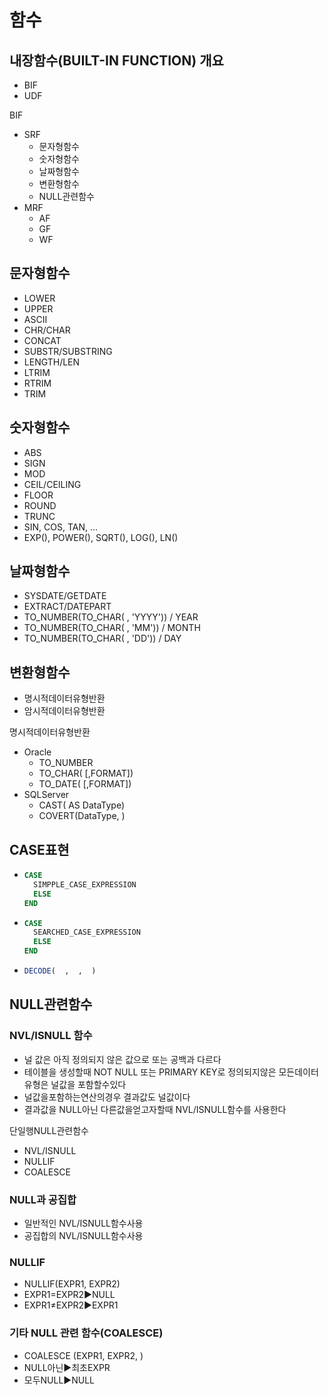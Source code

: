 # 함수
## 내장함수(BUILT-IN FUNCTION) 개요
- BIF
- UDF

BIF
- SRF
  - 문자형함수
  - 숫자형함수
  - 날짜형함수
  - 변환형함수
  - NULL관련함수
- MRF
  - AF
  - GF
  - WF

## 문자형함수
- LOWER
- UPPER
- ASCII
- CHR/CHAR
- CONCAT
- SUBSTR/SUBSTRING
- LENGTH/LEN
- LTRIM
- RTRIM
- TRIM
## 숫자형함수
- ABS
- SIGN
- MOD
- CEIL/CEILING
- FLOOR
- ROUND
- TRUNC
- SIN, COS, TAN, ...
- EXP(), POWER(), SQRT(), LOG(), LN()
## 날짜형함수
- SYSDATE/GETDATE
- EXTRACT/DATEPART
- TO_NUMBER(TO_CHAR( , 'YYYY')) / YEAR
- TO_NUMBER(TO_CHAR( , 'MM'))   / MONTH
- TO_NUMBER(TO_CHAR( , 'DD'))   / DAY

## 변환형함수
- 명시적데이터유형반환
- 암시적데이터유형반환

명시적데이터유형반환
- Oracle
  - TO_NUMBER
  - TO_CHAR(  [,FORMAT])
  - TO_DATE(  [,FORMAT])
- SQLServer
  - CAST(  AS DataType)
  - COVERT(DataType,  )
## CASE표현
- ```sql
  CASE
    SIMPPLE_CASE_EXPRESSION
    ELSE
  END
  ```
- ```sql
  CASE
    SEARCHED_CASE_EXPRESSION
    ELSE
  END
  ```
- ```sql
  DECODE(  ,  ,  )
  ```

## NULL관련함수
### NVL/ISNULL 함수
- 널 값은 아직 정의되지 않은 값으로 또는 공백과 다르다
- 테이블을 생성할때 NOT NULL 또는 PRIMARY KEY로 정의되지않은 모든데이터유형은 널값을 포함할수있다
- 널값을포함하는연산의경우 결과값도 널값이다
- 결과값을 NULL아닌 다른값을얻고자할때 NVL/ISNULL함수를 사용한다

단일행NULL관련함수
- NVL/ISNULL
- NULLIF
- COALESCE
### NULL과 공집합
- 일반적인 NVL/ISNULL함수사용
- 공집합의 NVL/ISNULL함수사용
### NULLIF
- NULLIF(EXPR1, EXPR2)
- EXPR1=EXPR2▶️NULL
- EXPR1≠EXPR2▶️EXPR1
### 기타 NULL 관련 함수(COALESCE)
- COALESCE (EXPR1, EXPR2, )
- NULL아닌▶️최초EXPR
- 모두NULL▶️NULL